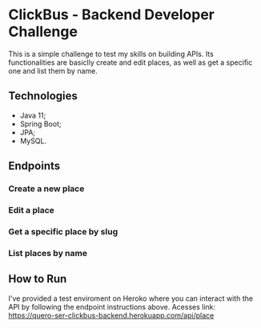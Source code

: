 # ClickBus - Backend Developer Challenge

This is a simple challenge to test my skills on building APIs. Its functionalities are basiclly create and edit places, as well as get a specific one and list them by name.

## Technologies

- Java 11;
- Spring Boot;
- JPA;
- MySQL.

## Endpoints

### Create a new place

### Edit a place

### Get a specific place by slug

### List places by name

## How to Run

I've provided a test enviroment on Heroko where you can interact with the API by following the endpoint instructions above. 
Acesses link: https://quero-ser-clickbus-backend.herokuapp.com/api/place
